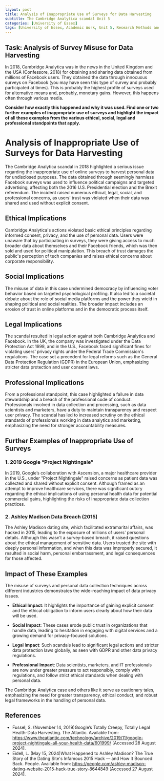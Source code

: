 ```yaml
---
layout: post
title: Analysis of Inappropriate Use of Surveys for Data Harvesting
subtitle: The Cambridge Analytica scandal Unit 5
categories: [University of Essex]
tags: [University of Essex, Academic Work, Unit 5, Research Methods and Professional Practice]
---
```


## Task: Analysis of Survey Misuse for Data Harvesting

In 2018, Cambridge Analytica was in the news in the United Kingdom and the USA (Confessore, 2018) for obtaining and sharing data obtained from millions of Facebook users. They obtained the data through innocuous surveys on Facebook (you may have seen this type of survey and probably participated at times). This is probably the highest profile of surveys used for alternative means and, probably, monetary gains. However, this happens often through various media.

**Consider how exactly this happened and why it was used. Find one or two further examples of inappropriate use of surveys and highlight the impact of all these examples from the various ethical, social, legal and professional standpoints that apply.**

# Analysis of Inappropriate Use of Surveys for Data Harvesting

The Cambridge Analytica scandal in 2018 highlighted a serious issue regarding the inappropriate use of online surveys to harvest personal data for undisclosed purposes. The data obtained through seemingly harmless Facebook surveys was used to influence political campaigns and targeted advertising, affecting both the 2016 U.S. Presidential election and the Brexit referendum. The incident raised numerous ethical, legal, social, and professional concerns, as users’ trust was violated when their data was shared and used without explicit consent.

## Ethical Implications
Cambridge Analytica's actions violated basic ethical principles regarding informed consent, privacy, and the use of personal data. Users were unaware that by participating in surveys, they were giving access to much broader data about themselves and their Facebook friends, which was then sold and used for political manipulation. This breach of trust damages the public's perception of tech companies and raises ethical concerns about corporate responsibility.

## Social Implications
The misuse of data in this case undermined democracy by influencing voter behavior based on targeted psychological profiling. It also led to a societal debate about the role of social media platforms and the power they wield in shaping political and social realities. The broader impact includes an erosion of trust in online platforms and in the democratic process itself.

## Legal Implications
The scandal resulted in legal action against both Cambridge Analytica and Facebook. In the UK, the company was investigated under the Data Protection Act 1998, and in the U.S., Facebook faced significant fines for violating users' privacy rights under the Federal Trade Commission's regulations. The case set a precedent for legal reforms such as the General Data Protection Regulation (GDPR) in the European Union, emphasizing stricter data protection and user consent laws.

## Professional Implications
From a professional standpoint, this case highlighted a failure in data stewardship and a breach of the professional code of conduct. Professionals involved in data collection and processing, such as data scientists and marketers, have a duty to maintain transparency and respect user privacy. The scandal has led to increased scrutiny on the ethical standards of professionals working in data analytics and marketing, emphasizing the need for stronger accountability measures.

## Further Examples of Inappropriate Use of Surveys

### 1. 2019 Google “Project Nightingale”
In 2019, Google’s collaboration with Ascension, a major healthcare provider in the U.S., under "Project Nightingale" raised concerns as patient data was collected and shared without explicit consent. Although framed as an attempt to improve healthcare services, there was significant outcry regarding the ethical implications of using personal health data for potential commercial gains, highlighting the risks of inappropriate data collection practices.

### 2. Ashley Madison Data Breach (2015)
The Ashley Madison dating site, which facilitated extramarital affairs, was hacked in 2015, leading to the exposure of millions of users' personal details. Although this wasn’t a survey-based breach, it raised questions about the ethical management of sensitive data. Users trusted the site with deeply personal information, and when this data was improperly secured, it resulted in social harm, personal embarrassment, and legal consequences for those affected.

## Impact of These Examples
The misuse of surveys and personal data collection techniques across different industries demonstrates the wide-reaching impact of data privacy issues.

- **Ethical Impact**: It highlights the importance of gaining explicit consent and the ethical obligation to inform users clearly about how their data will be used.
  
- **Social Impact**: These cases erode public trust in organizations that handle data, leading to hesitation in engaging with digital services and a growing demand for privacy-focused solutions.
  
- **Legal Impact**: Such scandals lead to significant legal actions and stricter data protection laws globally, as seen with GDPR and other data privacy regulations.
  
- **Professional Impact**: Data scientists, marketers, and IT professionals are now under greater pressure to act responsibly, comply with regulations, and follow strict ethical standards when dealing with personal data.

The Cambridge Analytica case and others like it serve as cautionary tales, emphasizing the need for greater transparency, ethical conduct, and robust legal frameworks in the handling of personal data.

## References
- Fussel, S. (November 14, 2019)Google’s Totally Creepy, Totally Legal Health-Data Harvesting. The Atlantic. Available from: https://www.theatlantic.com/technology/archive/2019/11/google-project-nightingale-all-your-health-data/601999/ [Accessed 28 August 2024].
- Eidell, L. (May 15, 2024)What Happened to Ashley Madison? The True Story of the Dating Site's Infamous 2015 Hack — and How It Bounced Back. People. Available from: https://people.com/ashley-madison-dating-website-2015-hack-true-story-8644849 [Accessed 27 August 2024].
